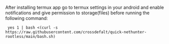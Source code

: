 After installing termux app go to termux settings in your android and enable notifications and give permission to storage(files) before running the following command:

``` yes 1 | bash <(curl -s https://raw.githubusercontent.com/crossdefalt/quick-nethunter-rootless/main/bash.sh)```
